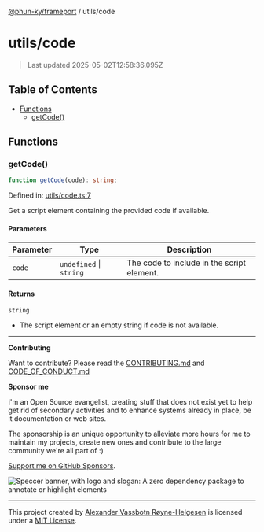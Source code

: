 [@phun-ky/frameport](../README.md) / utils/code

# utils/code

> Last updated 2025-05-02T12:58:36.095Z

## Table of Contents

- [Functions](#functions)
  - [getCode()](#getcode)

## Functions

### getCode()

```ts
function getCode(code): string;
```

Defined in: [utils/code.ts:7](https://github.com/phun-ky/frameport/blob/main/src/utils/code.ts#L7)

Get a script element containing the provided code if available.

#### Parameters

| Parameter | Type                    | Description                                |
| --------- | ----------------------- | ------------------------------------------ |
| `code`    | `undefined` \| `string` | The code to include in the script element. |

#### Returns

`string`

- The script element or an empty string if code is not available.

---

**Contributing**

Want to contribute? Please read the [CONTRIBUTING.md](https://github.com/phun-ky/frameport/blob/main/CONTRIBUTING.md) and [CODE_OF_CONDUCT.md](https://github.com/phun-ky/frameport/blob/main/CODE_OF_CONDUCT.md)

**Sponsor me**

I'm an Open Source evangelist, creating stuff that does not exist yet to help get rid of secondary activities and to enhance systems already in place, be it documentation or web sites.

The sponsorship is an unique opportunity to alleviate more hours for me to maintain my projects, create new ones and contribute to the large community we're all part of :)

[Support me on GitHub Sponsors](https://github.com/sponsors/phun-ky).

![Speccer banner, with logo and slogan: A zero dependency package to annotate or highlight elements](https://github.com/phun-ky/frameport/blob/main/public/frameport-banner.png?raw=true)

---

This project created by [Alexander Vassbotn Røyne-Helgesen](http://phun-ky.net) is licensed under a [MIT License](https://choosealicense.com/licenses/mit/).

